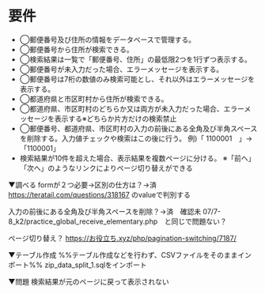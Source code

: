 # 要件
+ ◯郵便番号及び住所の情報をデータベースで管理する。
+ ◯郵便番号から住所が検索できる。
+ ◯検索結果は一覧で「郵便番号、住所」の最低限2つを1行ずつ表示する。
+ ◯郵便番号が未入力だった場合、エラーメッセージを表示する。
+ ◯郵便番号は7桁の数値のみ検索可能とし、それ以外はエラーメッセージを表示する。
+ ◯都道府県と市区町村から住所が検索できる。
+ ◯都道府県、市区町村のどちらか又は両方が未入力だった場合、エラーメッセージを表示する※どちらか片方だけの検索禁止
+ ◯郵便番号、都道府県、市区町村の入力の前後にある全角及び半角スペースを削除する。入力値チェックや検索はこの後に行う。 例)「 1100001　」→「1100001」
+ 検索結果が10件を超えた場合、表示結果を複数ページに分ける。 ※「前へ」「次へ」のようなリンクによりページ切り替えができる

▼調べる
formが２つ必要→区別の仕方は？→済
    https://teratail.com/questions/318167 
        <input type="hidden" name="search_method" value="zipcode">のvalueで判別する

入力の前後にある全角及び半角スペースを削除？→済　確認未
    07/7-8_k2/practice_global_receive_elementary.php　と同じで問題ない？

ページ切り替え？
    https://お役立ち.xyz/php/pagination-switching/7187/

▼テーブル作成
%%テーブル作成などを行わず、CSVファイルをそのままインポート%%
zip_data_split_1.sqlをインポート

▼問題
検索結果が元のページに戻って表示されない
